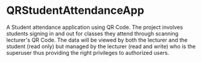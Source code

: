 # QRStudentAttendanceApp
A Student attendance application using QR Code.
The project involves students signing in and out for classes they attend through scanning lecturer's QR Code. The data will be viewed by
both the lecturer and the student (read only) but managed by the lecturer (read and write) who is the superuser thus providing the right privileges to authorized users.
